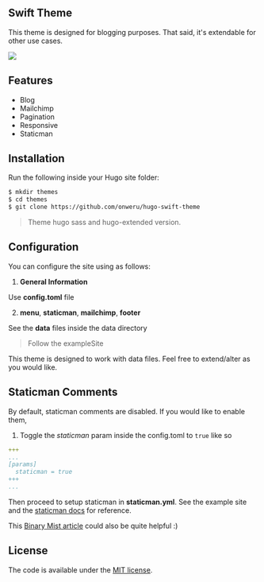 ## Swift Theme
This theme is designed for blogging purposes. That said, it's extendable for other use cases.

![](https://github.com/onweru/hugo-swift-theme/blob/master/images/screenshot.png)

## Features
* Blog
* Mailchimp
* Pagination
* Responsive
* Staticman

## Installation
Run the following inside your Hugo site folder:

```bash
$ mkdir themes
$ cd themes
$ git clone https://github.com/onweru/hugo-swift-theme
```

> Theme hugo sass and hugo-extended version.

## Configuration
You can configure the site using as follows: 
1. **General Information**

  Use **config.toml** file

2. **menu**, **staticman**, **mailchimp**, **footer**

See the **data** files inside the data directory

> Follow the exampleSite

This theme is designed to work with data files. Feel free to extend/alter as you would like.

## Staticman Comments
By default, staticman comments are disabled. If you would like to enable them,

1. Toggle the *staticman* param inside the config.toml to ```true``` like so

```yaml
+++
...
[params]
  staticman = true
+++
...
```

Then proceed to setup staticman in **staticman.yml**. See the example site and the [staticman docs](https://staticman.net/docs/) for reference.

This [Binary Mist article](https://binarymist.io/blog/2018/02/24/hugo-with-staticman-commenting-and-subscriptions/) could also be quite helpful :)

## License
The code is available under the [MIT license](https://github.com/onweru/hugo-swift-theme/blob/master/LICENSE.md).
